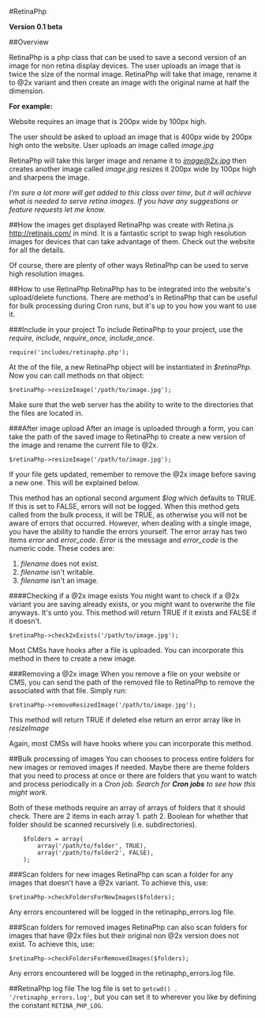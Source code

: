 #RetinaPhp

**Version 0.1 beta**

##Overview

RetinaPhp is a php class that can be used to save a second version of an image for non retina display devices. The user uploads an image that is twice the size of the normal image. RetinaPhp will take that image, rename it to @2x variant and then create an image with the original name at half the dimension.

**For example:**

Website requires an image that is 200px wide by 100px high.

The user should be asked to upload an image that is 400px wide by 200px high onto the website. User uploads an image called *image.jpg*

RetinaPhp will take this larger image and rename it to *image@2x.jpg* then creates another image called *image.jpg* resizes it 200px wide by 100px high and sharpens the image.

*I'm sure a lot more will get added to this class over time, but it will achieve what is needed to serve retina images. If you have any suggestions or feature requests let me know.*

##How the images get displayed
RetinaPhp was create with Retina.js <http://retinajs.com/> in mind. It is a fantastic script to swap high resolution images for devices that can take advantage of them. Check out the website for all the details.

Of course, there are plenty of other ways RetinaPhp can be used to serve high resolution images.

##How to use RetinaPhp
RetinaPhp has to be integrated into the website's upload/delete functions. There are method's in RetinaPhp that can be useful for bulk processing during Cron runs, but it's up to you how you want to use it.

###Include in your project
To include RetinaPhp to your project, use the *require, include, require_once, include_once*.

	require('includes/retinaphp.php');

At the of the file, a new RetinaPhp object will be instantiated in *$retinaPhp*. Now you can call methods on that object:

	$retinaPhp->resizeImage('/path/to/image.jpg');

Make sure that the web server has the ability to write to the directories that the files are located in.

###After image upload
After an image is uploaded through a form, you can take the path of the saved image to RetinaPhp to create a new version of the image and rename the current file to @2x.

	$retinaPhp->resizeImage('/path/to/image.jpg');
	
If your file gets updated, remember to remove the @2x image before saving a new one. This will be explained below.

This method has an optional second argument *$log* which defaults to TRUE. If this is set to FALSE, errors will not be logged. When this method gets called from the bulk process, it will be TRUE, as otherwise you will not be aware of errors that occurred. However, when dealing with a single image, you have the ability to handle the errors yourself. The error array has two items *error* and *error_code*. *Error* is the message and *error_code* is the numeric code. These codes are:

1. *filename* does not exist.
2. *filename* isn't writable.
3. *filename* isn't an image.

####Checking if a @2x image exists
You might want to check if a @2x variant you are saving already exists, or you might want to overwrite the file anyways. It's unto you. This method will return TRUE if it exists and FALSE if it doesn't.

	$retinaPhp->check2xExists('/path/to/image.jpg');

Most CMSs have hooks after a file is uploaded. You can incorporate this method in there to create a new image.	

###Removing a @2x image
When you remove a file on your website or CMS, you can send the path of the removed file to RetinaPhp to remove the associated with that file. Simply run:

	$retinaPhp->removeResizedImage('/path/to/image.jpg');
	
This method will return TRUE if deleted else return an error array like in *resizeImage*

Again, most CMSs will have hooks where you can incorporate this method.

##Bulk processing of images
You can chooses to process entire folders for new images or removed images if needed. Maybe there are theme folders that you need to process at once or there are folders that you want to watch and process periodically in a *Cron job*. *Search for **Cron jobs** to see how this might work*.

Both of these methods require an array of arrays of folders that it should check. There are 2 items in each array 1. path 2. Boolean for whether that folder should be scanned recursively (i.e. subdirectories).

		$folders = array(
			array('/path/to/folder', TRUE),
			array('/path/to/folder2', FALSE),
		);
		
###Scan folders for new images
RetinaPhp can scan a folder for any images that doesn't have a @2x variant. To achieve this, use:

	$retinaPhp->checkFoldersForNewImages($folders);
	
Any errors encountered will be logged in the retinaphp_errors.log file.

###Scan folders for removed images
RetinaPhp can also scan folders for images that have @2x files but their original non @2x version does not exist. To achieve this, use:
	
	$retinaPhp->checkFoldersForRemovedImages($folders);

Any errors encountered will be logged in the retinaphp_errors.log file.

##RetinaPhp log file
The log file is set to `getcwd() . '/retinaphp_errors.log'`, but you can set it to wherever you like by defining the constant `RETINA_PHP_LOG`.
